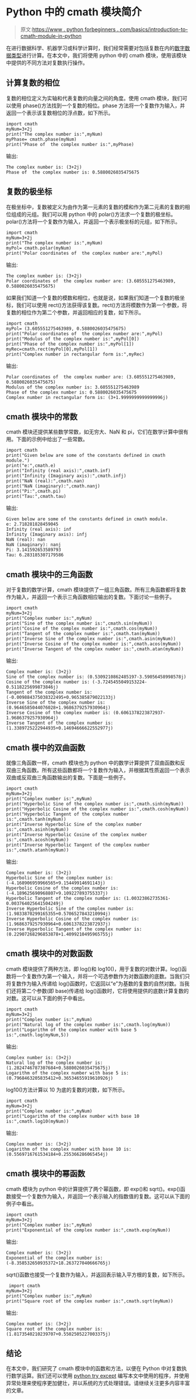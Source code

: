 # Python 中的 cmath 模块简介

> 原文:[https://www . python forbeginners . com/basics/introduction-to-cmath-module-in-python](https://www.pythonforbeginners.com/basics/introduction-to-cmath-module-in-python)

在进行数据科学、机器学习或科学计算时，我们经常需要对包括复数在内的[数字数据类型](https://www.pythonforbeginners.com/basics/numeric-types-python)进行计算。在本文中，我们将使用 python 中的 cmath 模块，使用该模块中提供的不同方法对复数执行操作。

## 计算复数的相位

复数的相位定义为实轴和代表复数的向量之间的角度。使用 cmath 模块，我们可以使用 phase()方法找到一个复数的相位。phase 方法将一个复数作为输入，并返回一个表示该复数相位的浮点数，如下所示。

```
import cmath
myNum=3+2j
print("The complex number is:",myNum)
myPhase= cmath.phase(myNum)
print("Phase of  the complex number is:",myPhase)
```

输出:

```
The complex number is: (3+2j)
Phase of  the complex number is: 0.5880026035475675
```

## 复数的极坐标

在极坐标中，复数被定义为由作为第一元素的复数的模和作为第二元素的复数的相位组成的元组。我们可以用 python 中的 polar()方法求一个复数的极坐标。polar()方法将一个复数作为输入，并返回一个表示极坐标的元组，如下所示。

```
import cmath
myNum=3+2j
print("The complex number is:",myNum)
myPol= cmath.polar(myNum)
print("Polar coordinates of  the complex number are:",myPol)
```

输出:

```
The complex number is: (3+2j)
Polar coordinates of  the complex number are: (3.605551275463989, 0.5880026035475675)
```

如果我们知道一个复数的模数和相位，也就是说，如果我们知道一个复数的极坐标，我们可以使用 rect()方法获得该复数。rect()方法将模数作为第一个参数，将复数的相位作为第二个参数，并返回相应的复数，如下所示。

```
import cmath
myPol= (3.605551275463989, 0.5880026035475675)
print("Polar coordinates of  the complex number are:",myPol)
print("Modulus of the complex number is:",myPol[0])
print("Phase of the complex number is:",myPol[1])
myRec=cmath.rect(myPol[0],myPol[1])
print("Complex number in rectangular form is:",myRec)
```

输出:

```
Polar coordinates of  the complex number are: (3.605551275463989, 0.5880026035475675)
Modulus of the complex number is: 3.605551275463989
Phase of the complex number is: 0.5880026035475675
Complex number in rectangular form is: (3+1.9999999999999996j)
```

## cmath 模块中的常数

cmath 模块还提供某些数学常数，如无穷大、NaN 和 pi，它们在数学计算中很有用。下面的示例中给出了一些常数。

```
import cmath
print("Given below are some of the constants defined in cmath module.")
print("e:",cmath.e)
print("Infinity (real axis):",cmath.inf)
print("Infinity (Imaginary axis):",cmath.infj)
print("NaN (real):",cmath.nan)
print("NaN (imaginary):",cmath.nanj)
print("Pi:",cmath.pi)
print("Tau:",cmath.tau)
```

输出:

```
Given below are some of the constants defined in cmath module.
e: 2.718281828459045
Infinity (real axis): inf
Infinity (Imaginary axis): infj
NaN (real): nan
NaN (imaginary): nanj
Pi: 3.141592653589793
Tau: 6.283185307179586
```

## cmath 模块中的三角函数

对于复数的数学计算，cmath 模块提供了一组三角函数。所有三角函数都将复数作为输入，并返回一个表示三角函数相应输出的复数。下面讨论一些例子。

```
import cmath
myNum=3+2j
print("Complex number is:",myNum)
print("Sine of the complex number is:",cmath.sin(myNum))
print("Cosine of the complex number is:",cmath.cos(myNum))
print("Tangent of the complex number is:",cmath.tan(myNum))
print("Inverse Sine of the complex number is:",cmath.asin(myNum))
print("Inverse Cosine of the complex number is:",cmath.acos(myNum))
print("Inverse Tangent of the complex number is:",cmath.atan(myNum)) 
```

输出:

```
Complex number is: (3+2j)
Sine of the complex number is: (0.5309210862485197-3.59056458998578j)
Cosine of the complex number is: (-3.7245455049153224-0.5118225699873846j)
Tangent of the complex number is: (-0.009884375038322495+0.965385879022133j)
Inverse Sine of the complex number is: (0.9646585044076028+1.9686379257930964j)
Inverse Cosine of the complex number is: (0.6061378223872937-1.9686379257930964j)
Inverse Tangent of the complex number is: (1.3389725222944935+0.14694666622552977j)
```

## cmath 模中的双曲函数

就像三角函数一样，cmath 模块也为 python 中的数学计算提供了双曲函数和反双曲三角函数。所有这些函数都将一个复数作为输入，并根据其性质返回一个表示双曲或反双曲三角函数输出的复数。下面是一些例子。

```
import cmath
myNum=3+2j
print("Complex number is:",myNum)
print("Hyperbolic Sine of the complex number is:",cmath.sinh(myNum))
print("Hyperbolic Cosine of the complex number is:",cmath.cosh(myNum))
print("Hyperbolic Tangent of the complex number is:",cmath.tanh(myNum))
print("Inverse Hyperbolic Sine of the complex number is:",cmath.asinh(myNum))
print("Inverse Hyperbolic Cosine of the complex number is:",cmath.acosh(myNum))
print("Inverse Hyperbolic Tangent of the complex number is:",cmath.atanh(myNum)) 
```

输出:

```
Complex number is: (3+2j)
Hyperbolic Sine of the complex number is: (-4.168906959966565+9.15449914691143j)
Hyperbolic Cosine of the complex number is: (-4.189625690968807+9.109227893755337j)
Hyperbolic Tangent of the complex number is: (1.00323862735361-0.003764025641504249j)
Inverse Hyperbolic Sine of the complex number is: (1.9833870299165355+0.5706527843210994j)
Inverse Hyperbolic Cosine of the complex number is: (1.9686379257930964+0.6061378223872937j)
Inverse Hyperbolic Tangent of the complex number is: (0.22907268296853878+1.4099210495965755j)
```

## cmath 模块中的对数函数

cmath 模块提供了两种方法，即 log()和 log10()，用于复数的对数计算。log()函数将一个复数作为第一个输入，并将一个可选参数作为对数函数的底数。当我们只将复数作为输入传递给 log()函数时，它返回以“e”为基数的复数的自然对数。当我们还将第二个参数(即 base)传递给 log()函数时，它将使用提供的底数计算复数的对数。这可以从下面的例子中看出。

```
import cmath
myNum=3+2j
print("Complex number is:",myNum)
print("Natural log of the complex number is:",cmath.log(myNum))
print("Logarithm of the complex number with base 5 is:",cmath.log(myNum,5))
```

输出:

```
Complex number is: (3+2j)
Natural log of the complex number is: (1.2824746787307684+0.5880026035475675j)
Logarithm of the complex number with base 5 is: (0.7968463205835412+0.36534655919610926j)
```

log10()方法计算以 10 为底的复数的对数，如下所示。

```
import cmath
myNum=3+2j
print("Complex number is:",myNum)
print("Logarithm of the complex number with base 10 is:",cmath.log10(myNum))
```

输出:

```
Complex number is: (3+2j)
Logarithm of the complex number with base 10 is: (0.5569716761534184+0.255366286065454j)
```

## cmath 模块中的幂函数

cmath 模块为 python 中的计算提供了两个幂函数，即 exp()和 sqrt()。exp()函数接受一个复数作为输入，并返回一个表示输入的指数值的复数。这可以从下面的例子中看出。

```
import cmath
myNum=3+2j
print("Complex number is:",myNum)
print("Exponential of the complex number is:",cmath.exp(myNum)) 
```

输出:

```
Complex number is: (3+2j)
Exponential of the complex number is: (-8.358532650935372+18.263727040666765j)
```

sqrt()函数也接受一个复数作为输入，并返回表示输入平方根的复数，如下所示。

```
 import cmath
myNum=3+2j
print("Complex number is:",myNum)
print("Square root of the complex number is:",cmath.sqrt(myNum)) 
```

输出:

```
Complex number is: (3+2j)
Square root of the complex number is: (1.8173540210239707+0.5502505227003375j)
```

## 结论

在本文中，我们研究了 cmath 模块中的函数和方法，以便在 Python 中对复数执行数学运算。我们还可以使用 [python try except](https://www.pythonforbeginners.com/error-handling/python-try-and-except) 编写本文中使用的程序，并使用异常处理来使程序更加健壮，并以系统的方式处理错误。请继续关注更多内容丰富的文章。